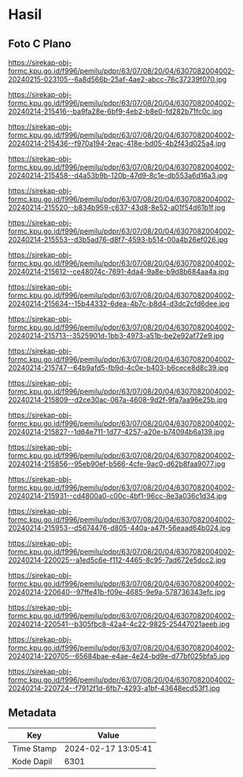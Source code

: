 # Hasil

## Foto C Plano

https://sirekap-obj-formc.kpu.go.id/f996/pemilu/pdpr/63/07/08/20/04/6307082004002-20240215-023105--6a8d566b-25af-4ae2-abcc-76c37239f070.jpg

https://sirekap-obj-formc.kpu.go.id/f996/pemilu/pdpr/63/07/08/20/04/6307082004002-20240214-215416--ba9fa28e-6bf9-4eb2-b8e0-fd282b71fc0c.jpg

https://sirekap-obj-formc.kpu.go.id/f996/pemilu/pdpr/63/07/08/20/04/6307082004002-20240214-215436--f970a194-2eac-418e-bd05-4b2f43d025a4.jpg

https://sirekap-obj-formc.kpu.go.id/f996/pemilu/pdpr/63/07/08/20/04/6307082004002-20240214-215458--d4a53b9b-120b-47d9-8c1e-db553a6d16a3.jpg

https://sirekap-obj-formc.kpu.go.id/f996/pemilu/pdpr/63/07/08/20/04/6307082004002-20240214-215520--b834b959-c637-43d8-8e52-a01f54d61b1f.jpg

https://sirekap-obj-formc.kpu.go.id/f996/pemilu/pdpr/63/07/08/20/04/6307082004002-20240214-215553--d3b5ad76-d8f7-4593-b514-00a4b26ef026.jpg

https://sirekap-obj-formc.kpu.go.id/f996/pemilu/pdpr/63/07/08/20/04/6307082004002-20240214-215612--ce48074c-7691-4da4-9a8e-b9d8b684aa4a.jpg

https://sirekap-obj-formc.kpu.go.id/f996/pemilu/pdpr/63/07/08/20/04/6307082004002-20240214-215634--15b44332-6dea-4b7c-b8d4-d3dc2cfd6dee.jpg

https://sirekap-obj-formc.kpu.go.id/f996/pemilu/pdpr/63/07/08/20/04/6307082004002-20240214-215713--3525901d-1bb3-4973-a51b-be2e92af72e9.jpg

https://sirekap-obj-formc.kpu.go.id/f996/pemilu/pdpr/63/07/08/20/04/6307082004002-20240214-215747--64b9afd5-fb9d-4c0e-b403-b6cece8d8c39.jpg

https://sirekap-obj-formc.kpu.go.id/f996/pemilu/pdpr/63/07/08/20/04/6307082004002-20240214-215809--d2ce30ac-067a-4608-9d2f-9fa7aa96e25b.jpg

https://sirekap-obj-formc.kpu.go.id/f996/pemilu/pdpr/63/07/08/20/04/6307082004002-20240214-215827--1d64e711-1d77-4257-a20e-b74094b6a139.jpg

https://sirekap-obj-formc.kpu.go.id/f996/pemilu/pdpr/63/07/08/20/04/6307082004002-20240214-215856--95eb90ef-b566-4cfe-9ac0-d62b8faa9077.jpg

https://sirekap-obj-formc.kpu.go.id/f996/pemilu/pdpr/63/07/08/20/04/6307082004002-20240214-215931--cd4800a0-c00c-4bf1-96cc-8e3a036c1d34.jpg

https://sirekap-obj-formc.kpu.go.id/f996/pemilu/pdpr/63/07/08/20/04/6307082004002-20240214-215953--d5674476-d805-440a-a47f-56eaad64b024.jpg

https://sirekap-obj-formc.kpu.go.id/f996/pemilu/pdpr/63/07/08/20/04/6307082004002-20240214-220025--a1ed5c6e-f112-4465-8c95-7ad672e5dcc2.jpg

https://sirekap-obj-formc.kpu.go.id/f996/pemilu/pdpr/63/07/08/20/04/6307082004002-20240214-220640--97ffe41b-f09e-4685-9e9a-578736343efc.jpg

https://sirekap-obj-formc.kpu.go.id/f996/pemilu/pdpr/63/07/08/20/04/6307082004002-20240214-220541--b305fbc8-42a4-4c22-9825-25447021aeeb.jpg

https://sirekap-obj-formc.kpu.go.id/f996/pemilu/pdpr/63/07/08/20/04/6307082004002-20240214-220705--65684bae-e4ae-4e24-bd9e-d77bf025bfa5.jpg

https://sirekap-obj-formc.kpu.go.id/f996/pemilu/pdpr/63/07/08/20/04/6307082004002-20240214-220724--f7912f1d-6fb7-4293-a1bf-43648ecd53f1.jpg


## Metadata

| Key        | Value               |
| ---------- | ------------------- |
| Time Stamp | 2024-02-17 13:05:41 |
| Kode Dapil | 6301                |



